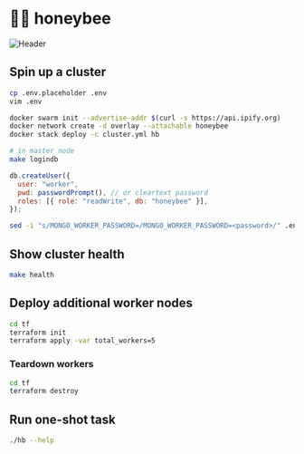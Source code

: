 # 🍯🐝 honeybee

![Header](https://raw.githubusercontent.com/uetchy/honeybee/master/.github/header.png)

## Spin up a cluster

```bash
cp .env.placeholder .env
vim .env

docker swarm init --advertise-addr $(curl -s https://api.ipify.org)
docker network create -d overlay --attachable honeybee
docker stack deploy -c cluster.yml hb
```

```bash
# in master node
make logindb
```

```js
db.createUser({
  user: "worker",
  pwd: passwordPrompt(), // or cleartext password
  roles: [{ role: "readWrite", db: "honeybee" }],
});
```

```bash
sed -i "s/MONGO_WORKER_PASSWORD=/MONGO_WORKER_PASSWORD=<password>/" .env
```

## Show cluster health

```bash
make health
```

## Deploy additional worker nodes

```bash
cd tf
terraform init
terraform apply -var total_workers=5
```

### Teardown workers

```bash
cd tf
terraform destroy
```

## Run one-shot task

```bash
./hb --help
```
